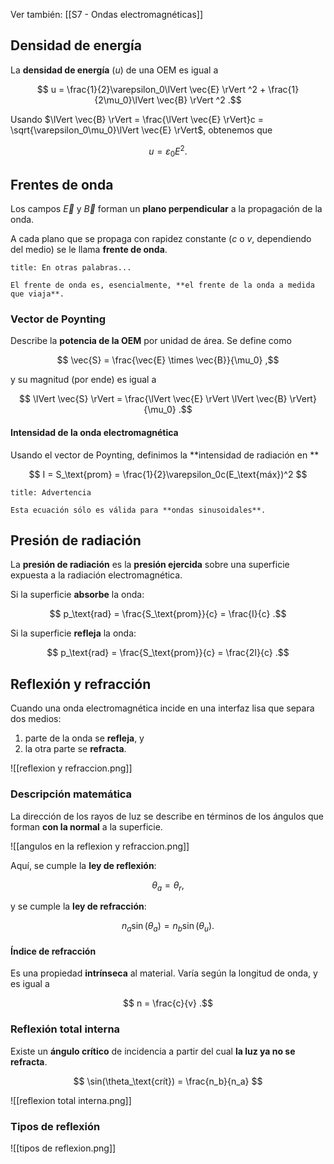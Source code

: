 Ver también: [[S7 - Ondas electromagnéticas]]

## Densidad de energía

La **densidad de energía** ($u$) de una OEM es igual a

$$
u = \frac{1}{2}\varepsilon_0\lVert \vec{E} \rVert ^2 + \frac{1}{2\mu_0}\lVert \vec{B} \rVert ^2
.$$

Usando $\lVert \vec{B} \rVert = \frac{\lVert \vec{E} \rVert}c = \sqrt{\varepsilon_0\mu_0}\lVert \vec{E} \rVert$, obtenemos que

$$
u = \varepsilon_0E^2
.$$

## Frentes de onda

Los campos $\vec{E}$ y $\vec{B}$ forman un **plano perpendicular** a la propagación de la onda.

A cada plano que se propaga con rapidez constante ($c$ o $v$, dependiendo del medio) se le llama **frente de onda**.

```ad-seealso
title: En otras palabras...

El frente de onda es, esencialmente, **el frente de la onda a medida que viaja**.

```


### Vector de Poynting

Describe la **potencia de la OEM** por unidad de área. Se define como

$$
\vec{S} = \frac{\vec{E} \times \vec{B}}{\mu_0}
,$$

y su magnitud (por ende) es igual a

$$
\lVert \vec{S} \rVert = \frac{\lVert \vec{E} \rVert \lVert \vec{B} \rVert}{\mu_0}
.$$

#### Intensidad de la onda electromagnética

Usando el vector de Poynting, definimos la **intensidad de radiación en **

$$
I = S_\text{prom} = \frac{1}{2}\varepsilon_0c(E_\text{máx})^2
$$

```ad-warning
title: Advertencia

Esta ecuación sólo es válida para **ondas sinusoidales**.

```

## Presión de radiación

La **presión de radiación** es la **presión ejercida** sobre una superficie expuesta a la radiación electromagnética.

Si la superficie **absorbe** la onda:

$$
p_\text{rad} = \frac{S_\text{prom}}{c} = \frac{I}{c}
.$$

Si la superficie **refleja** la onda:

$$
p_\text{rad} = \frac{S_\text{prom}}{c} = \frac{2I}{c}
.$$

## Reflexión y refracción

Cuando una onda electromagnética incide en una interfaz lisa que separa dos medios:

1. parte de la onda se **refleja**, y
2. la otra parte se **refracta**.

![[reflexion y refraccion.png]]

### Descripción matemática

La dirección de los rayos de luz se describe en términos de los ángulos que forman **con la normal** a la superficie.

![[angulos en la reflexion y refraccion.png]]

Aquí, se cumple la **ley de reflexión**:

$$
\theta_a = \theta_r
,$$

y se cumple la **ley de refracción**:

$$
n_a\sin(\theta_a) = n_b\sin(\theta_u)
.$$

#### Índice de refracción

Es una propiedad **intrínseca** al material. Varía según la longitud de onda, y es igual a

$$
n = \frac{c}{v}
.$$

### Reflexión total interna

Existe un **ángulo crítico** de incidencia a partir del cual **la luz ya no se refracta**.

$$
\sin(\theta_\text{crít}) = \frac{n_b}{n_a}
$$

![[reflexion total interna.png]]

### Tipos de reflexión

![[tipos de reflexion.png]]
